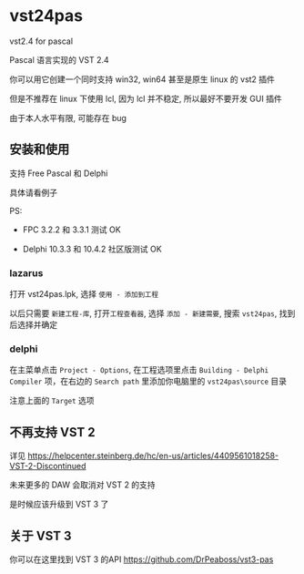 # vst24pas

vst2.4 for pascal

Pascal 语言实现的 VST 2.4

你可以用它创建一个同时支持 win32, win64 甚至是原生 linux 的 vst2 插件

但是不推荐在 linux 下使用 lcl, 因为 lcl 并不稳定, 所以最好不要开发 GUI 插件

由于本人水平有限, 可能存在 bug

## 安装和使用

支持 Free Pascal 和 Delphi

具体请看例子

PS:

- FPC 3.2.2 和 3.3.1 测试 OK

- Delphi 10.3.3 和 10.4.2 社区版测试 OK

### lazarus

打开 vst24pas.lpk, 选择 `使用 - 添加到工程`

以后只需要 `新建工程-库`, 打开`工程查看器`, 选择 `添加 - 新建需要`, 搜索 `vst24pas`, 找到后选择并确定

### delphi

在主菜单点击 `Project - Options`, 在工程选项里点击 `Building - Delphi Compiler` 项，在右边的 `Search path` 里添加你电脑里的 `vst24pas\source` 目录

注意上面的 `Target` 选项

## 不再支持 VST 2

详见 <https://helpcenter.steinberg.de/hc/en-us/articles/4409561018258-VST-2-Discontinued>

未来更多的 DAW 会取消对 VST 2 的支持

是时候应该升级到 VST 3 了

## 关于 VST 3

你可以在这里找到 VST 3 的API <https://github.com/DrPeaboss/vst3-pas>
